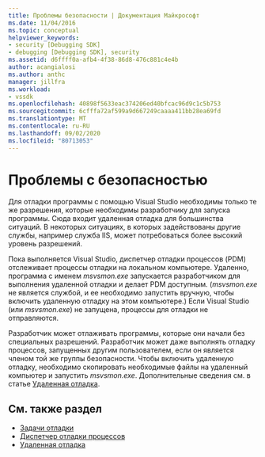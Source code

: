 ```yaml
---
title: Проблемы безопасности | Документация Майкрософт
ms.date: 11/04/2016
ms.topic: conceptual
helpviewer_keywords:
- security [Debugging SDK]
- debugging [Debugging SDK], security
ms.assetid: d6ffff0a-afb4-4f38-86d8-476c881c4e4b
author: acangialosi
ms.author: anthc
manager: jillfra
ms.workload:
- vssdk
ms.openlocfilehash: 40898f5633eac374206ed40bfcac96d9c1c5b753
ms.sourcegitcommit: 6cfffa72af599a9d667249caaaa411bb28ea69fd
ms.translationtype: MT
ms.contentlocale: ru-RU
ms.lasthandoff: 09/02/2020
ms.locfileid: "80713053"
---
```

# <a name="security-issues"></a>Проблемы с безопасностью
Для отладки программы с помощью Visual Studio необходимы только те же разрешения, которые необходимы разработчику для запуска программы. Сюда входит удаленная отладка для большинства ситуаций. В некоторых ситуациях, в которых задействованы другие службы, например служба IIS, может потребоваться более высокий уровень разрешений.

 Пока выполняется Visual Studio, диспетчер отладки процессов (PDM) отслеживает процессы отладки на локальном компьютере. Удаленно, программа с именем *msvsmon.exe* запускается разработчиком для выполнения удаленной отладки и делает PDM доступным. (*msvsmon.exe* не является службой, и ее необходимо запустить вручную, чтобы включить удаленную отладку на этом компьютере.) Если Visual Studio (или *msvsmon.exe*) не запущена, процессы для отладки не отправляются.

 Разработчик может отлаживать программы, которые они начали без специальных разрешений. Разработчик может даже выполнять отладку процессов, запущенных другим пользователем, если он является членом той же группы безопасности. Чтобы включить удаленную отладку, необходимо скопировать необходимые файлы на удаленный компьютер и запустить *msvsmon.exe*. Дополнительные сведения см. в статье [Удаленная отладка](../../debugger/remote-debugging.md).

## <a name="see-also"></a>См. также раздел
- [Задачи отладки](../../extensibility/debugger/debugging-tasks.md)
- [Диспетчер отладки процессов](../../extensibility/debugger/process-debug-manager.md)
- [Удаленная отладка](../../debugger/remote-debugging.md)
